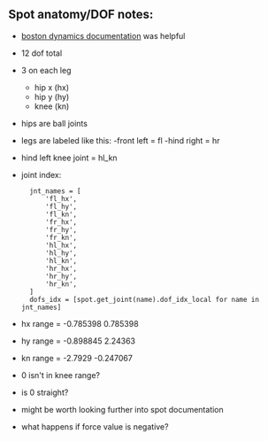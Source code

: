 ## Spot anatomy/DOF notes:

- [boston dynamics documentation](https://dev.bostondynamics.com/docs/concepts/about_spot) was helpful
- 12 dof total
- 3 on each leg
	- hip x (hx)
	- hip y (hy)
	- knee (kn)
- hips are ball joints
- legs are labeled like this:
	-front left = fl
	-hind  right = hr
- hind left knee joint = hl_kn
- joint index:

        jnt_names = [
            'fl_hx',
            'fl_hy',
            'fl_kn',
            'fr_hx',
            'fr_hy',
            'fr_kn',
            'hl_hx',
            'hl_hy',
            'hl_kn',
            'hr_hx',
            'hr_hy',
            'hr_kn',
        ]
        dofs_idx = [spot.get_joint(name).dof_idx_local for name in jnt_names]


- hx range = -0.785398 0.785398
- hy range = -0.898845 2.24363
- kn range = -2.7929 -0.247067
 
- 0 isn't in knee range?
- is 0 straight?
- might be worth looking further into spot documentation
- what happens if force value is negative?
